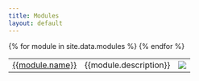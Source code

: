 ```yaml
---
title: Modules
layout: default
---
```


<table>
{% for module in site.data.modules %}
<tr>
<td><a href="http://github.com/encontra/{{ module.project }}">{{module.name}}</a></td>
<td>{{module.description}}</td>
<td>
  <a href="https://encontra.ci.cloudbees.com/job/{{ module.project }}">
   <img src="https://encontra.ci.cloudbees.com/buildStatus/icon?job={{ module.project }}">
   </a>
</td>
</tr>
{% endfor %}
</table>
